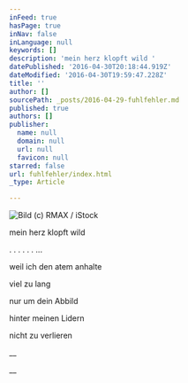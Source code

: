 ```yaml
---
inFeed: true
hasPage: true
inNav: false
inLanguage: null
keywords: []
description: 'mein herz klopft wild '
datePublished: '2016-04-30T20:18:44.919Z'
dateModified: '2016-04-30T19:59:47.228Z'
title: ''
author: []
sourcePath: _posts/2016-04-29-fuhlfehler.md
published: true
authors: []
publisher:
  name: null
  domain: null
  url: null
  favicon: null
starred: false
url: fuhlfehler/index.html
_type: Article

---
```

![Bild (c) RMAX / iStock](https://the-grid-user-content.s3-us-west-2.amazonaws.com/9285adf1-b75b-4daa-a879-25b9c15c09f0.jpg)

mein herz klopft wild 

. . . . . . ...

weil ich den atem anhalte

viel zu lang 

nur um dein Abbild 

hinter meinen Lidern 

nicht zu verlieren 

__

__